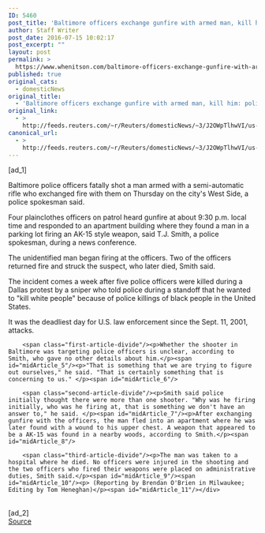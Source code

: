 ```yaml
---
ID: 5460
post_title: 'Baltimore officers exchange gunfire with armed man, kill him: police'
author: Staff Writer
post_date: 2016-07-15 10:02:17
post_excerpt: ""
layout: post
permalink: >
  https://www.whenitson.com/baltimore-officers-exchange-gunfire-with-armed-man-kill-him-police/
published: true
original_cats:
  - domesticNews
original_title:
  - 'Baltimore officers exchange gunfire with armed man, kill him: police'
original_link:
  - >
    http://feeds.reuters.com/~r/Reuters/domesticNews/~3/J2OWpTlhwVI/us-maryland-crime-idUSKCN0ZV0M0
canonical_url:
  - >
    http://feeds.reuters.com/~r/Reuters/domesticNews/~3/J2OWpTlhwVI/us-maryland-crime-idUSKCN0ZV0M0
---
```

 [ad_1]
<br><div id="articleText">
<span id="midArticle_start"/>

<span class="focusParagraph" readability="4"><p><span class="articleLocatio&lt;/span&gt;n">Baltimore police officers fatally shot a man armed with a semi-automatic rifle who exchanged fire with them on Thursday on the city's West Side, a police spokesman said. </span></p></span><span id="midArticle_0"/><p>Four plainclothes officers on patrol heard gunfire at about 9:30 p.m. local time and responded to an apartment building where they found a man in a parking lot firing an AK-15 style weapon, said T.J. Smith, a police spokesman, during a news conference.</p><span id="midArticle_1"/><p>The unidentified man began firing at the officers. Two of the officers returned fire and struck the suspect, who later died, Smith said. </p><span id="midArticle_2"/><p>The incident comes a week after five police officers were killed  during a Dallas protest by a sniper who told police during a standoff that he wanted to "kill white people" because of police killings of black people in the United States. </p><span id="midArticle_3"/><p>It was the deadliest day for U.S. law enforcement since the Sept. 11, 2001, attacks.</p><span id="midArticle_4"/>
        
        <span class="first-article-divide"/><p>Whether the shooter in Baltimore was targeting police officers is unclear, according to Smith, who gave no other details about him.</p><span id="midArticle_5"/><p>"That is something that we are trying to figure out ourselves," he said. "That is certainly something that is concerning to us." </p><span id="midArticle_6"/>
        
        <span class="second-article-divide"/><p>Smith said police initially thought there were more than one shooter. "Why was he firing initially, who was he firing at, that is something we don't have an answer to," he said. </p><span id="midArticle_7"/><p>After exchanging gunfire with the officers, the man fled into an apartment where he was later found with a wound to his upper chest. A weapon that appeared to be a AK-15 was found in a nearby woods, according to Smith.</p><span id="midArticle_8"/>
        
        <span class="third-article-divide"/><p>The man was taken to a hospital where he died. No officers were injured in the shooting and the two officers who fired their weapons were placed on administrative duties, Smith said.</p><span id="midArticle_9"/><span id="midArticle_10"/><p> (Reporting by Brendan O'Brien in Milwaukee; Editing by Tom Heneghan)</p><span id="midArticle_11"/></div>
<br>[ad_2]
<br><a href="http://feeds.reuters.com/~r/Reuters/domesticNews/~3/J2OWpTlhwVI/us-maryland-crime-idUSKCN0ZV0M0">Source </a>